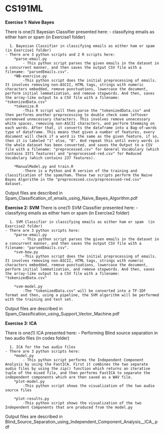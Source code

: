 # CS191ML
**Exercise 1: Naive Bayes**




There is one(1) Bayesian Classifier presented here: 
	- classifying emails as either ham or spam  (in Exercise1 folder)
	
      1. Bayesian Classifier in classifying emails as either ham or spam  (in Exercise1 folder)
	- There are 3 python scripts and 2 R scripts here:
		*parse-email.py
			- This python script parses the given emails in the dataset in a concurrent manner, and then saves the output CSV file with a filename: "parsedEmails.csv".
		*NB-exercise.py
			-This python script does the initial preprocessing of emails. It involves removing non-ASCII, HTML tags, strings with numeric characters embedded, remove punctuations, lowercase the document, perform initial lemmatization, and remove stopwords. And then, saves the array-like output to a CSV file with a filename: "tokenizedData.csv"
		*tokenize.R
			-This R script will then parse the "tokenizedData.csv" and then performs another preprocessing to double check some leftover unremoved unnecessary characters. This involves remove unnecessary white spaces, removing non-ASCII characters, and perform Stemming on each words. After that, it converts the dataframe into a Bag-of-words type of dataframe. This means that given a number of features, every document will check if a word is the same as the given feature, if so, then it is labeled "1" else, "0". And repeat this until every words in the whole dataset has been converted, and saves the Output to a CSV file with a filename: "preprocessed.csv" for General Vocabulary (which contains 3371 features) and "preprocessed-red.csv" for Reduced Vocabulary (which contains 237 features).

		*ManualModel.py and train.R
			-There is a Python and R version of the training and classification of the spam/ham. These two scripts perform the Naive Bayes Algorithm in the "preprocessed.csv/preprocessed-red.csv" dataset.
	

Output files are described in Spam_Classification_of_emails_using_Naive_Bayes_Algorithm.pdf

**Exercise 2: SVM**
There is one(1) SVM Classifier presented here: 
	- classifying emails as either ham or spam  (in Exercise2 folder)
	
      1. SVM Classifier in classifying emails as either ham or spam  (in Exercise2 folder)
	- There are 3 python scripts here:
		*parse-email.py
			- This python script parses the given emails in the dataset in a concurrent manner, and then saves the output CSV file with a filename: "parsedEmails.csv".
		*svm-bow.py
			-This python script does the initial preprocessing of emails. It involves removing non-ASCII, HTML tags, strings with numeric characters embedded, remove punctuations, lowercase the document, perform initial lemmatization, and remove stopwords. And then, saves the array-like output to a CSV file with a filename: "tokenizedData.csv"

		*svm-model.py
			-The "tokenizedData.csv" will be converted into a TF-IDF format and then, using a pipeline, the SVM algorithm will be performed with the training and test set.
	

Output files are described in Spam_Classification_using_Support_Vector_Machine.pdf

**Exercise 3: ICA**




There is one(1) ICA presented here: 
	- Performing Blind source separation in two audio files (in codes folder)
	
      1. ICA for the two audio files
	- There are 3 python scripts here:
		*model.py
			- This python script performs the Independent Component Analysis by using the FastICA. First it combines the two separate audio files by using the zip() function which returns an iterative tuple of the mixed file, and then performs FastICA to separate the independent components which are then saved as a WAV file.
		*plot-model.py
			-This python script shows the visualization of the two audio source files

		*plot-results.py
			-This python script shows the visualization of the two Independent Components that are produced from the model.py
	

Output files are described in Blind_Source_Separation_using_Independent_Component_Analysis__ICA_.pdf

